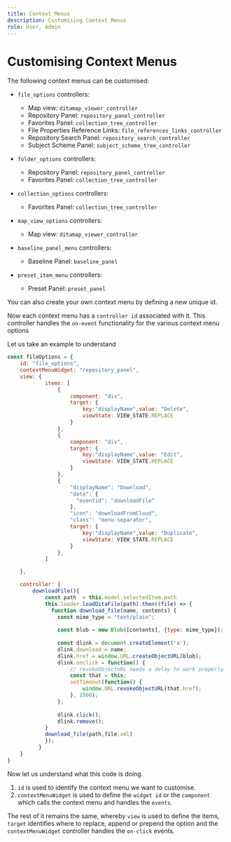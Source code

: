 ```yaml
---
title: Context Menus
description: Customising Context Menus
role: User, Admin
---
```


# Customising Context Menus

The following context menus can be customised:

- `file_options`
    controllers:
  - Map view: `ditamap_viewer_controller`
  - Repository Panel: `repository_panel_controller`
  - Favorites Panel: `collection_tree_controller`
  - File Properties Reference Links: `file_references_links_controller`
  - Repository Search Panel: `repository_search_controller`
  - Subject Scheme Panel: `subject_scheme_tree_controller`

- `folder_options`
    controllers:
  - Repository Panel: `repository_panel_controller`
  - Favorites Panel: `collection_tree_controller`

- `collection_options`
    controllers:
  - Favorites Panel: `collection_tree_controller`

- `map_view_options`
    controllers:
  - Map view: `ditamap_viewer_controller`

- `baseline_panel_menu`
    controllers:
  - Baseline Panel: `baseline_panel`

- `preset_item_menu`
    controllers:
  - Preset Panel: `preset_panel`

You can also create your own context menu by defining a new unique id.

Now each context menu has a `controller id` associated with it. This controller handles the `on-event` functionality for the various context menu options

Let us take an example to understand

```js title=customise_context_menu.js"
const fileOptions = {
    id: "file_options",
    contextMenuWidget: "repository_panel",
    view: {
            items: [
                {
                    component: "div",
                    target: {
                        key:"displayName",value: "Delete",                    
                        viewState: VIEW_STATE.REPLACE
                    }
                },
                {
                    component: "div",
                    target: {
                        key:"displayName",value: "Edit",                    
                        viewState: VIEW_STATE.REPLACE
                    }
                },
                {
                    "displayName": "Download",
                    "data": {
                      "eventid": "downloadFile"
                    },
                    "icon": "downloadFromCloud",
                    "class": "menu-separator",         
                    target: {
                        key:"displayName",value: "Duplicate",                    
                        viewState: VIEW_STATE.REPLACE
                    }
                },
            ]

    },

    controller: {
        downloadFile(){
            const path  = this.model.selectedItem.path
            this.loader.loadDitaFile(path).then((file) => {
              function download_file(name, contents) {
                const mime_type = "text/plain";
        
                const blob = new Blob([contents], {type: mime_type});
        
                const dlink = document.createElement('a');
                dlink.download = name;
                dlink.href = window.URL.createObjectURL(blob);
                dlink.onclick = function() {
                    // revokeObjectURL needs a delay to work properly
                    const that = this;
                    setTimeout(function() {
                        window.URL.revokeObjectURL(that.href);
                    }, 1500);
                };
        
                dlink.click();
                dlink.remove();
            }
            download_file(path,file.xml)
            });
          }
    }
}
```

Now let us understand what this code is doing.

1. `id` is used to identify the context menu we want to customise.
2. `contextMenuWidget` is used to define the `widget id` or the `component` which calls the context menu and handles the `events`.

The rest of it remains the same, whereby `view` is used to define the items, `target` identifies where to replace, append or prepend the option and the `contextMenuWidget` controller handles the `on-click` events.
